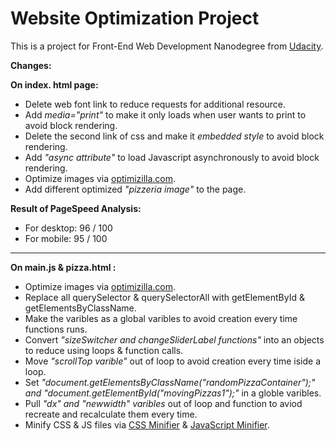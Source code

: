 Website Optimization Project
============================
This is a project for Front-End Web Development Nanodegree from [Udacity][1].

**Changes:**

**On index. html page:**
- Delete web font link to reduce requests for additional resource.
- Add *media="print"* to make it only loads when user wants to print to avoid block rendering.
- Delete the second link of css and make it *embedded style* to avoid block rendering.
- Add *"async attribute"* to load Javascript asynchronously to avoid block rendering.
- Optimize images via [optimizilla.com][2].
- Add different optimized *"pizzeria image"* to the page.

**Result of PageSpeed Analysis:**
- For desktop: 96 / 100
- For mobile: 95 / 100

***
**On main.js & pizza.html :**
- Optimize images via [optimizilla.com][2].
- Replace all querySelector & querySelectorAll with getElementById & getElementsByClassName.
- Make the varibles as a global varibles to avoid creation every time functions runs.
- Convert *"sizeSwitcher and changeSliderLabel functions"* into an objects to reduce using loops & function calls.
- Move *"scrollTop varible"* out of loop to avoid creation every time iside a loop. 
- Set *"document.getElementsByClassName("randomPizzaContainer");" and "document.getElementById("movingPizzas1");"* in a globle varibles.
- Pull *"dx" and "newwidth" varibles* out of loop and function to aviod recreate and recalculate them every time.
- Minify CSS & JS files via [CSS Minifier][3] & [JavaScript Minifier][4].

[1]:https://www.udacity.com/ 
[2]:http://optimizilla.com/
[3]:https://cssminifier.com/
[4]:https://javascript-minifier.com/